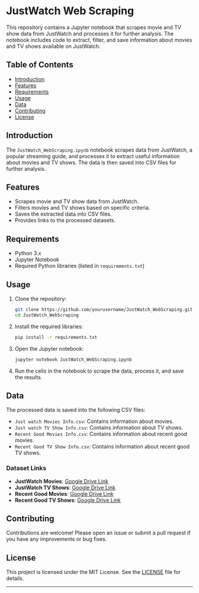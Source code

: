 # JustWatch Web Scraping

This repository contains a Jupyter notebook that scrapes movie and TV show data from JustWatch and processes it for further analysis. The notebook includes code to extract, filter, and save information about movies and TV shows available on JustWatch.

## Table of Contents

- [Introduction](#introduction)
- [Features](#features)
- [Requirements](#requirements)
- [Usage](#usage)
- [Data](#data)
- [Contributing](#contributing)
- [License](#license)

## Introduction

The `JustWatch_WebScraping.ipynb` notebook scrapes data from JustWatch, a popular streaming guide, and processes it to extract useful information about movies and TV shows. The data is then saved into CSV files for further analysis.

## Features

- Scrapes movie and TV show data from JustWatch.
- Filters movies and TV shows based on specific criteria.
- Saves the extracted data into CSV files.
- Provides links to the processed datasets.

## Requirements

- Python 3.x
- Jupyter Notebook
- Required Python libraries (listed in `requirements.txt`)

## Usage

1. Clone the repository:

    ```bash
    git clone https://github.com/yourusername/JustWatch_WebScraping.git
    cd JustWatch_WebScraping
    ```

2. Install the required libraries:

    ```bash
    pip install -r requirements.txt
    ```

3. Open the Jupyter notebook:

    ```bash
    jupyter notebook JustWatch_WebScraping.ipynb
    ```

4. Run the cells in the notebook to scrape the data, process it, and save the results.

## Data

The processed data is saved into the following CSV files:

- `Just watch Movies Info.csv`: Contains information about movies.
- `Just watch TV Show Info.csv`: Contains information about TV shows.
- `Recent Good Movies Info.csv`: Contains information about recent good movies.
- `Recent Good TV Show Info.csv`: Contains information about recent good TV shows.

### Dataset Links

- **JustWatch Movies**: [Google Drive Link](https://drive.google.com/file/d/1WimS_XonOSHgOsAZU-aP_nWbvJMmgR_o/view?usp=drive_link)
- **JustWatch TV Shows**: [Google Drive Link](https://drive.google.com/file/d/1AFkJiFhAvbxG8k5AzUZJtaU5taTtS2d2/view?usp=drive_link)
- **Recent Good Movies**: [Google Drive Link](https://drive.google.com/file/d/1Xyay27Tum1AMNw-z32gT9eb5s8Jmom2W/view?usp=drive_link)
- **Recent Good TV Shows**: [Google Drive Link](https://drive.google.com/file/d/1C3Jf7LIitWj3aDTvVI7TC0xjujdyLjjl/view?usp=drive_link)

## Contributing

Contributions are welcome! Please open an issue or submit a pull request if you have any improvements or bug fixes.

## License

This project is licensed under the MIT License. See the [LICENSE](LICENSE) file for details.

---
